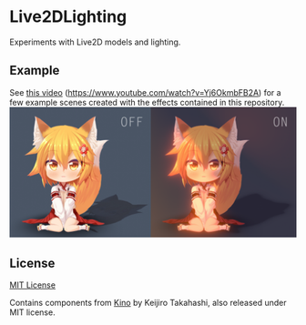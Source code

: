 # Live2DLighting
Experiments with Live2D models and lighting.

## Example
See [this video](https://www.youtube.com/watch?v=Yj6OkmbFB2A) (https://www.youtube.com/watch?v=Yj6OkmbFB2A) for a few example scenes created with the effects contained in this repository.
![Screenshot](https://raw.githubusercontent.com/DenchiSoft/Live2DLighting/master/img/preview.png "Screenshot")



## License
[MIT License](https://github.com/DenchiSoft/Live2DLighting/blob/master/LICENSE)

Contains components from [Kino](https://github.com/keijiro/Kino) by Keijiro Takahashi, also released under MIT license.
